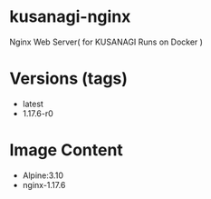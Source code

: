 # kusanagi-nginx

Nginx Web Server( for KUSANAGI Runs on Docker )

# Versions (tags)

- latest
- 1.17.6-r0

# Image Content

- Alpine:3.10
- nginx-1.17.6

